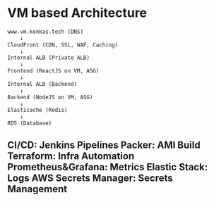 # VM based Architecture
```markdown
www.vm.konkas.tech (DNS)
    ↓
CloudFront (CDN, SSL, WAF, Caching)
    ↓
Internal ALB (Private ALB)
    ↓
Frontend (ReactJS on VM, ASG)
    ↓
Internal ALB (Backend)
    ↓
Backend (NodeJS on VM, ASG)
    ↓
Elasticache (Redis)
    ↓
RDS (Database)
```
CI/CD: Jenkins Pipelines
Packer: AMI Build
Terraform: Infra Automation
Prometheus&Grafana: Metrics
Elastic Stack: Logs
AWS Secrets Manager: Secrets Management
---